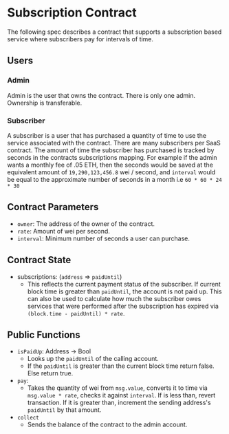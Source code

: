 # Subscription Contract

The following spec describes a contract that supports a subscription based service where subscribers pay for intervals of time. 

## Users

### Admin
Admin is the user that owns the contract. There is only one admin. Ownership is transferable.

### Subscriber
A subscriber is a user that has purchased a quantity of time to use the service associated with the contract. There are many subscribers per SaaS contract. The amount of time the subscriber has purchased is tracked by seconds in the contracts subscriptions mapping. For example if the admin wants a monthly fee of .05 ETH, then the seconds would be saved at the equivalent amount of `19,290,123,456.8` wei / second, and `interval` would be equal to the approximate number of seconds in a month i.e `60 * 60 * 24 * 30`

## Contract Parameters
-  `owner`: The address of the owner of the contract.
- `rate`: Amount of wei per second.
- `interval`: Minimum number of seconds a user can purchase. 


## Contract State
- subscriptions: (`address` => `paidUntil`)
  - This reflects the current payment status of the subscriber. If current block time is greater than `paidUntil`, the account is not paid up. This can also be used to calculate how much the subscriber owes services that were performed after the subscription has expired via `(block.time - paidUntil) * rate`.

## Public Functions
- `isPaidUp`: Address -> Bool
  - Looks up the `paidUntil` of the calling account.
  - If the `paidUntil` is greater than the current block time return false. Else return true.
- `pay`:
  - Takes the quantity of wei from `msg.value`, converts it to time via `msg.value * rate`, checks it against `interval`. If is less than, revert transaction. If it is greater than, increment the sending address's `paidUntil` by that amount.
- `collect`
  - Sends the balance of the contract to the admin account. 